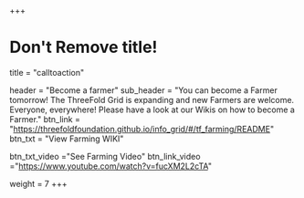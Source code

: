 +++
# Don't Remove title!
title = "calltoaction"

header = "Become a farmer"
sub_header = "You can become a Farmer tomorrow! The ThreeFold Grid is expanding and new Farmers are welcome. Everyone, everywhere! Please have a look at our Wikis on how to become a Farmer."
btn_link = "https://threefoldfoundation.github.io/info_grid/#/tf_farming/README"
btn_txt = "View Farming WIKI"

btn_txt_video ="See Farming Video"
btn_link_video ="https://www.youtube.com/watch?v=fucXM2L2cTA"

weight = 7
+++
